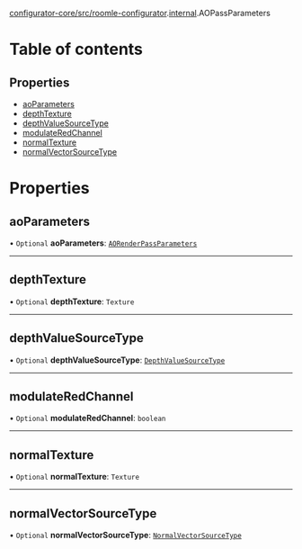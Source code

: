 [configurator-core/src/roomle-configurator](../modules/configurator_core_src_roomle_configurator.md).[internal](../modules/configurator_core_src_roomle_configurator._internal_.md).AOPassParameters

# Table of contents

## Properties

- [aoParameters](configurator_core_src_roomle_configurator._internal_.AOPassParameters.md#aoparameters)
- [depthTexture](configurator_core_src_roomle_configurator._internal_.AOPassParameters.md#depthtexture)
- [depthValueSourceType](configurator_core_src_roomle_configurator._internal_.AOPassParameters.md#depthvaluesourcetype)
- [modulateRedChannel](configurator_core_src_roomle_configurator._internal_.AOPassParameters.md#modulateredchannel)
- [normalTexture](configurator_core_src_roomle_configurator._internal_.AOPassParameters.md#normaltexture)
- [normalVectorSourceType](configurator_core_src_roomle_configurator._internal_.AOPassParameters.md#normalvectorsourcetype)

# Properties

## aoParameters

• `Optional` **aoParameters**: [`AORenderPassParameters`](configurator_core_src_roomle_configurator._internal_.AORenderPassParameters.md)

___

## depthTexture

• `Optional` **depthTexture**: `Texture`

___

## depthValueSourceType

• `Optional` **depthValueSourceType**: [`DepthValueSourceType`](../modules/configurator_core_src_roomle_configurator._internal_.md#depthvaluesourcetype)

___

## modulateRedChannel

• `Optional` **modulateRedChannel**: `boolean`

___

## normalTexture

• `Optional` **normalTexture**: `Texture`

___

## normalVectorSourceType

• `Optional` **normalVectorSourceType**: [`NormalVectorSourceType`](../modules/configurator_core_src_roomle_configurator._internal_.md#normalvectorsourcetype)
